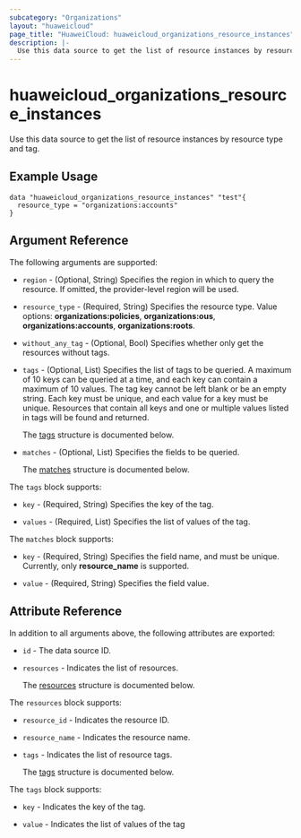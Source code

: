 ```yaml
---
subcategory: "Organizations"
layout: "huaweicloud"
page_title: "HuaweiCloud: huaweicloud_organizations_resource_instances"
description: |-
  Use this data source to get the list of resource instances by resource type and tag.
---
```


# huaweicloud_organizations_resource_instances

Use this data source to get the list of resource instances by resource type and tag.

## Example Usage

```hcl
data "huaweicloud_organizations_resource_instances" "test"{
  resource_type = "organizations:accounts"
}
```

## Argument Reference

The following arguments are supported:

* `region` - (Optional, String) Specifies the region in which to query the resource.
  If omitted, the provider-level region will be used.

* `resource_type` - (Required, String) Specifies the resource type. Value options: **organizations:policies**,
  **organizations:ous**, **organizations:accounts**, **organizations:roots**.

* `without_any_tag` - (Optional, Bool) Specifies whether only get the resources without tags.

* `tags` - (Optional, List) Specifies the list of tags to be queried. A maximum of 10 keys can be queried at a time, and
  each key can contain a maximum of 10 values. The tag key cannot be left blank or be an empty string. Each key must be
  unique, and each value for a key must be unique. Resources that contain all keys and one or multiple values listed in
  tags will be found and returned.

  The [tags](#tags_struct) structure is documented below.

* `matches` - (Optional, List) Specifies the fields to be queried.
  
  The [matches](#matches_struct) structure is documented below.

<a name="tags_struct"></a>
The `tags` block supports:

* `key` - (Required, String) Specifies the key of the tag.

* `values` - (Required, List) Specifies the list of values of the tag.

<a name="matches_struct"></a>
The `matches` block supports:

* `key` - (Required, String) Specifies the field name, and must be unique. Currently, only **resource_name** is supported.

* `value` - (Required, String) Specifies the field value.

## Attribute Reference

In addition to all arguments above, the following attributes are exported:

* `id` - The data source ID.

* `resources` - Indicates the list of resources.

  The [resources](#resources_struct) structure is documented below.

<a name="resources_struct"></a>
The `resources` block supports:

* `resource_id` - Indicates the resource ID.

* `resource_name` - Indicates the resource name.

* `tags` - Indicates the list of resource tags.

  The [tags](#tags_struct) structure is documented below.

<a name="tags_struct"></a>
The `tags` block supports:

* `key` - Indicates the key of the tag.

* `value` - Indicates the list of values of the tag
